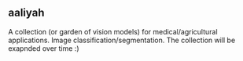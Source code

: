 ## aaliyah

A collection (or garden of vision models) for medical/agricultural applications. Image classification/segmentation. The collection will be exapnded over time :)
